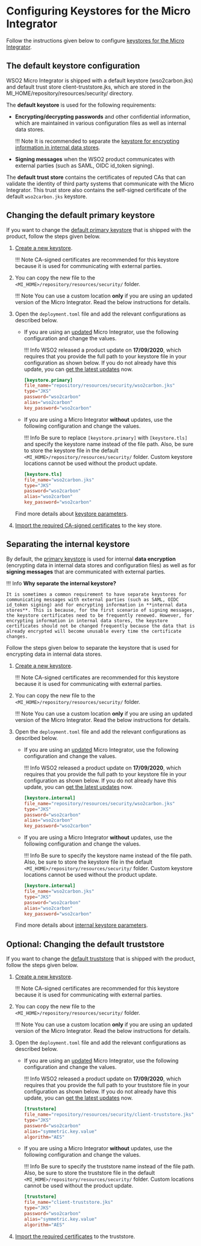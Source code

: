 # Configuring Keystores for the Micro Integrator

Follow the instructions given below to configure [keystores for the Micro Integrator]({{base_path}}/reference/mi-security-reference/using-keystores).

## The default keystore configuration
WSO2 Micro Integrator is shipped with a default keystore (wso2carbon.jks) and default trust store client-truststore.jks, which are stored in the MI_HOME/repository/resources/security/ directory. 

The **default keystore** is used for the following requirements:

* **Encrypting/decrypting passwords** and other confidential information, which are maintained in various configuration files as well as internal data stores.

    !!! Note 
        It is recommended to separate the [keystore for encrypting information in internal data stores](#separating-the-internal-keystore).

* **Signing messages** when the WSO2 product communicates with external parties (such as SAML, OIDC id_token signing).

The **default trust store** contains the certificates of reputed CAs that can validate the identity of third party systems that communicate with the Micro Integrator. This trust store also contains the self-signed certificate of the default `wso2carbon.jks` keystore.


## Changing the default primary keystore

If you want to change the [default primary keystore](#the-default-keystore-configuration) that is shipped with the product, follow the steps given below.

1. [Create a new keystore]({{base_path}}/install-and-setup/setup/security/creating_keystores). 

    !!! Note
        CA-signed certificates are recommended for this keystore because it is used for communicating with external parties.

2.  You can copy the new file to the `<MI_HOME>/repository/resources/security/` folder. 

    !!! Note
        You can use a custom location <b>only</b> if you are using an updated version of the Micro Integrator. Read the below instructions for details.

3. Open the `deployment.toml` file and add the relevant configurations as described below.

    -   If you are using an [updated](https://updates.docs.wso2.com/en/latest/updates/overview/) Micro Integrator, use the following configuration and change the values. 

        !!! Info
            WSO2 released a product update on <b>17/09/2020</b>, which requires that you provide the full path to your keystore file in your configuration as shown below. If you do not already have this update, you can [get the latest updates](https://updates.docs.wso2.com/en/latest/updates/overview/) now.

        ```toml
        [keystore.primary]
        file_name="repository/resources/security/wso2carbon.jks"
        type="JKS"
        password="wso2carbon"
        alias="wso2carbon"
        key_password="wso2carbon"
        ```

    -   If you are using a Micro Integrator <b>without</b> updates, use the following configuration and change the values. 

        !!! Info
            Be sure to replace `[keystore.primary]` with `[keystore.tls]` and specify the keystore name instead of the file path. Also, be sure to store the keystore file in the default `<MI_HOME>/repository/resources/security/` folder. Custom keystore locations cannot be used without the product update.

        ```toml
        [keystore.tls]
        file_name="wso2carbon.jks"
        type="JKS"
        password="wso2carbon"
        alias="wso2carbon"
        key_password="wso2carbon"
        ```

    Find more details about [keystore parameters]({{base_path}}/reference/config-catalog-mi).
    
3. [Import the required CA-signed certificates]({{base_path}}/install-and-setup/setup/security/importing_ssl_certificate) to the key store.

## Separating the internal keystore
By default, the [primary keystore](#the-default-keystore-configuration) is used for internal **data encryption** (encrypting data in internal data stores and configuration files) as well as for **signing messages** that are communicated with external parties.

!!! Info
    **Why separate the internal keystore?**
    
    It is sometimes a common requirement to have separate keystores for communicating messages with external parties (such as SAML, OIDC id_token signing) and for encrypting information in **internal data stores**. This is because, for the first scenario of signing messages, the keystore certificates need to be frequently renewed. However, for encrypting information in internal data stores, the keystore certificates should not be changed frequently because the data that is already encrypted will become unusable every time the certificate changes.

Follow the steps given below to separate the keystore that is used for encrypting data in internal data stores.

1. [Create a new keystore]({{base_path}}/install-and-setup/setup/security/creating_keystores). 

    !!! Note
        CA-signed certificates are recommended for this keystore because it is used for communicating with external parties.

2.  You can copy the new file to the `<MI_HOME>/repository/resources/security/` folder. 

    !!! Note
        You can use a custom location <b>only</b> if you are using an updated version of the Micro Integrator. Read the below instructions for details.

3.  Open the `deployment.toml` file and add the relevant configurations as described below.

    -   If you are using an [updated](https://updates.docs.wso2.com/en/latest/updates/overview/) Micro Integrator, use the following configuration and change the values. 

        !!! Info
            WSO2 released a product update on <b>17/09/2020</b>, which requires that you provide the full path to your keystore file in your configuration as shown below. If you do not already have this update, you can [get the latest updates](https://updates.docs.wso2.com/en/latest/updates/overview/) now.

        ```toml
        [keystore.internal]
        file_name="repository/resources/security/wso2carbon.jks"
        type="JKS"
        password="wso2carbon"
        alias="wso2carbon"
        key_password="wso2carbon"
        ```

    -   If you are using a Micro Integrator <b>without</b> updates, use the following configuration and change the values. 

        !!! Info
            Be sure to specify the keystore name instead of the file path. Also, be sure to store the keystore file in the default `<MI_HOME>/repository/resources/security/` folder. Custom keystore locations cannot be used without the product update.

        ```toml
        [keystore.internal]
        file_name="wso2carbon.jks"
        type="JKS"
        password="wso2carbon"
        alias="wso2carbon"
        key_password="wso2carbon"
        ```
    Find more details about [internal keystore parameters]({{base_path}}/reference/config-catalog-mi/#internal-keystore).
            
## Optional: Changing the default truststore
If you want to change the [default truststore](#the-default-keystore-configuration) that is shipped with the product, follow the steps given below.

1. [Create a new keystore]({{base_path}}/install-and-setup/setup/security/creating_keystores). 

    !!! Note
        CA-signed certificates are recommended for this keystore because it is used for communicating with external parties.

2.  You can copy the new file to the `<MI_HOME>/repository/resources/security/` folder. 

    !!! Note
        You can use a custom location <b>only</b> if you are using an updated version of the Micro Integrator. Read the below instructions for details.

3.  Open the `deployment.toml` file and add the relevant configurations as described below.

    -   If you are using an [updated](https://updates.docs.wso2.com/en/latest/updates/overview/) Micro Integrator, use the following configuration and change the values. 

        !!! Info
            WSO2 released a product update on <b>17/09/2020</b>, which requires that you provide the full path to your truststore file in your configuration as shown below. If you do not already have this update, you can [get the latest updates](https://updates.docs.wso2.com/en/latest/updates/overview/) now.

        ```toml
        [truststore]
        file_name="repository/resources/security/client-truststore.jks"
        type="JKS"
        password="wso2carbon"
        alias="symmetric.key.value"
        algorithm="AES"
        ```

    -   If you are using a Micro Integrator <b>without</b> updates, use the following configuration and change the values. 

        !!! Info
            Be sure to specify the truststore name instead of the file path. Also, be sure to store the truststore file in the default `<MI_HOME>/repository/resources/security/` folder. Custom locations cannot be used without the product update.

        ```toml
        [truststore]
        file_name="client-truststore.jks"
        type="JKS"
        password="wso2carbon"
        alias="symmetric.key.value"
        algorithm="AES"
        ```
            
3. [Import the required certificates]({{base_path}}/install-and-setup/setup/security/importing_ssl_certificate#importing-ssl-certificates-to-a-truststore) to the truststore.
